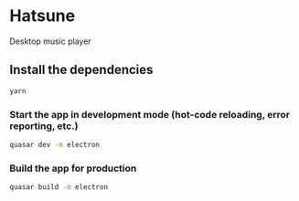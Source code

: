 # Hatsune
Desktop music player

## Install the dependencies
```bash
yarn
```

### Start the app in development mode (hot-code reloading, error reporting, etc.)
```bash
quasar dev -m electron
```

### Build the app for production
```bash
quasar build -m electron
```
